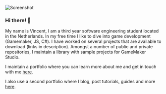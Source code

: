 ![Screenshot](https://user-images.githubusercontent.com/38536470/116479797-87a5c380-a880-11eb-885d-aec73d3a5578.png)
### Hi there! 👋 
My name is Vincent, I am a third year software engineering student located in the Netherlands. In my free time I like to dive into game development (Gamemaker, JS, C#). I have worked on several projects that are available to download (links in description). Amongst a number of public and private repositories, I maintain a library with sample projects for GameMaker Studio.



I maintain a portfolio where you can learn more about me and get in touch with me [here](https://www.vincenthendriks.com "Vincent's portfolio").

I also use a second portfolio where I blog, post tutorials, guides and more [here](https://www.hendracle.nl "blog/guides/tutorials").
<!--
**Emperor2000/Emperor2000** is a ✨ _special_ ✨ repository because its `README.md` (this file) appears on your GitHub profile.-->
